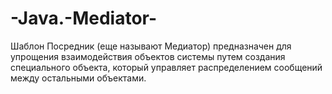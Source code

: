 # -Java.-Mediator-
Шаблон Посредник (еще называют Медиатор) предназначен для упрощения взаимодействия 
объектов системы путем создания специального объекта, 
который управляет распределением сообщений между остальными объектами.
